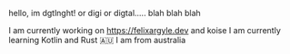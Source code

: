 hello, im dgtlnght! or digi or digtal..... blah blah blah


I am currently working on https://felixargyle.dev and koise
I am currently learning Kotlin and Rust
🇦🇺 I am from australia
